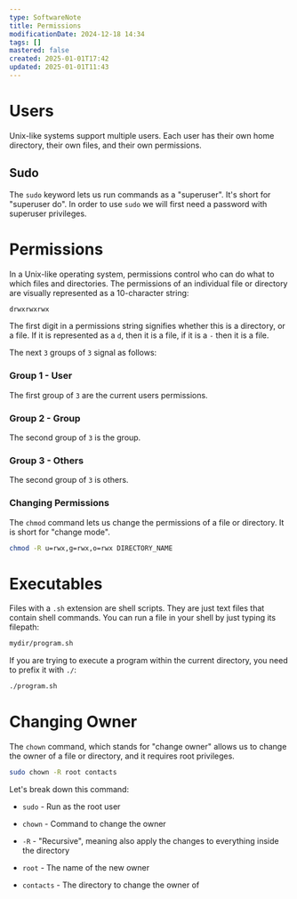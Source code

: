 ```yaml
---
type: SoftwareNote
title: Permissions
modificationDate: 2024-12-18 14:34
tags: []
mastered: false
created: 2025-01-01T17:42
updated: 2025-01-01T11:43
---
```


# Users

Unix-like systems support multiple users. Each user has their own home directory, their own files, and their own permissions.

## Sudo

The `sudo` keyword lets us run commands as a "superuser". It's short for "superuser do". In order to use `sudo` we will first need a password with superuser privileges.

# Permissions

In a Unix-like operating system, permissions control who can do what to which files and directories. The permissions of an individual file or directory are visually represented as a 10-character string:

```bash
drwxrwxrwx
```

The first digit in a permissions string signifies whether this is a directory, or a file. If it is represented as a `d`, then it is a file, if it is a `-` then it is a file.

The next `3` groups of `3` signal as follows:

### Group 1 - User

The first group of `3` are the current users permissions.

### Group 2 - Group

The second group of `3` is the group.

### Group 3 - Others

The second group of `3` is others.

### Changing Permissions

The `chmod` command lets us change the permissions of a file or directory. It is short for "change mode".

```bash
chmod -R u=rwx,g=rwx,o=rwx DIRECTORY_NAME
```

# Executables

Files with a `.sh` extension are shell scripts. They are just text files that contain shell commands. You can run a file in your shell by just typing its filepath:

```bash
mydir/program.sh
```

If you are trying to execute a program within the current directory, you need to prefix it with `./`:

```bash
./program.sh
```

# Changing Owner

The `chown` command, which stands for "change owner" allows us to change the owner of a file or directory, and it requires root privileges.

```bash
sudo chown -R root contacts
```

Let's break down this command:

- `sudo` - Run as the root user

- `chown` - Command to change the owner

- `-R` - "Recursive", meaning also apply the changes to everything inside the directory

- `root` - The name of the new owner

- `contacts` - The directory to change the owner of

